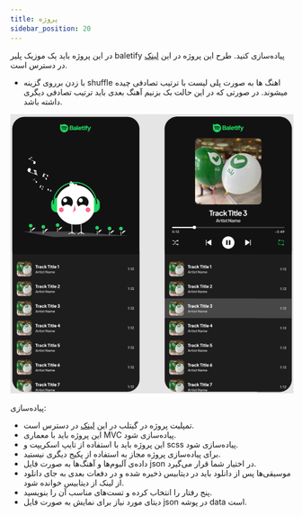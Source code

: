 ```yaml
---
title: پروژه
sidebar_position: 20
---
```


در این پروژه باید یک موزیک پلیر baletify پیاده‌سازی کنید. طرح این پروژه در این [لینک](https://www.figma.com/design/oMWW10qhpRxgLdDchEXk3I/Baletify?node-id=0%3A1&t=1guqwUVB8t7Ohnu2-1) در دسترس است.

- با زدن برروی گزینه shuffle اهنگ ها به صورت پلی لیست با ترتیب تصادفی چیده میشوند. در صورتی که در این حالت بک بزنیم آهنگ بعدی باید ترتیب تصادفی دیگری داشته باشد.

![kafshdoozak](../../../static/img/baletify1.png)

پیاده‌سازی:

- تمپلیت پروژه در گیتلب در این [لینک](https://gitlab.com/bale.ai/internship/bootcamp/-/tree/main/front/baletify) در دسترس است.
- این پروژه باید با معماری MVC پیاده‌سازی شود.
- این پروژه باید با استفاده از تایپ اسکریپت و scss پیاده‌سازی شود.
- برای پیاده‌سازی پروژه مجاز به استفاده از پکیج دیگری نیستید.
- داده‌ی آلبوم‌ها و آهنگ‌ها به صورت فایل json در اختیار شما قرار می‌گیرد.
- موسیقی‌ها پس از دانلود باید در دیتابیس ذخیره شده و در دفعات بعدی به جای دانلود از لینک از دیتابیس خوانده شود.
- پنج رفتار را انتخاب کرده و تست‌های مناسب آن را بنویسید.
- دیتای مورد نیاز برای نمایش به صورت فایل json در پوشه data است.
